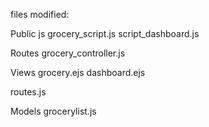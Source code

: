 files modified: 

Public
	js
		grocery_script.js
		script_dashboard.js

Routes
	grocery_controller.js

Views
	grocery.ejs
	dashboard.ejs

routes.js

Models
	grocerylist.js